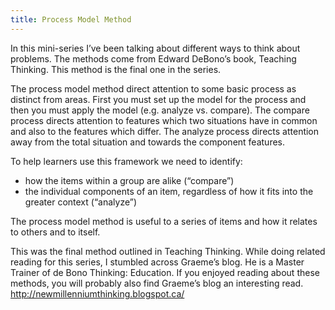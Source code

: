 ```yaml
---
title: Process Model Method 
---
```


In this mini-series I’ve been talking about different ways to think about problems. The methods come from Edward DeBono’s book, Teaching Thinking. This method is the final one in the series.

The process model method direct attention to some basic process as distinct from areas. First you must set up the model for the process and then you must apply the model (e.g. analyze vs. compare). The compare process directs attention to features which two situations have in common and also to the features which differ. The analyze process directs attention away from the total situation and towards the component features.

To help learners use this framework we need to identify:

- how the items within a group are alike (“compare”)
- the individual components of an item, regardless of how it fits into the greater context (“analyze”)

The process model method is useful to a series of items and how it relates to others and to itself.

This was the final method outlined in Teaching Thinking. While doing related reading for this series, I stumbled across Graeme’s blog. He is a Master Trainer of de Bono Thinking: Education. If you enjoyed reading about these methods, you will probably also find Graeme’s blog an interesting read. http://newmillenniumthinking.blogspot.ca/
